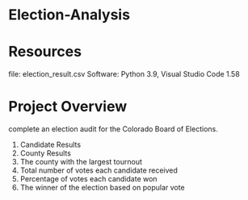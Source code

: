 # Election-Analysis

# Resources
file: election_result.csv
Software: Python 3.9, Visual Studio Code 1.58

# Project Overview
complete an election audit for the Colorado Board of Elections.

1. Candidate Results
2. County Results
3. The county with the largest tournout
4. Total number of votes each candidate received
5. Percentage of votes each candidate won
6. The winner of the election based on popular vote
